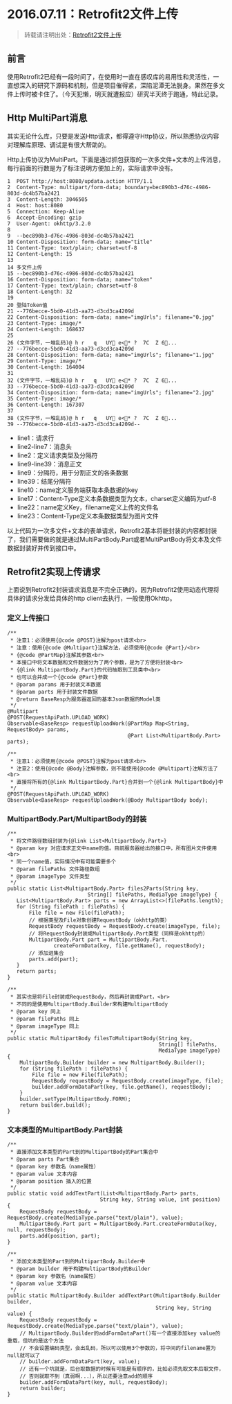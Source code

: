 # 2016.07.11：Retrofit2文件上传

> 转载请注明出处：[Retrofit2文件上传](https://github.com/LandChanning/DevNote/blob/master/2016.07.11%EF%BC%9ARetrofit2%E6%96%87%E4%BB%B6%E4%B8%8A%E4%BC%A0.md)

## 前言

使用Retrofit2已经有一段时间了，在使用时一直在感叹库的易用性和灵活性，一直想深入的研究下源码和机制，但是项目催得紧，深陷泥潭无法脱身。果然在多文件上传时被卡住了。（今天犯懒，明天就遭报应）研究半天终于跑通，特此记录。

## Http MultiPart消息

其实无论什么库，只要是发送Http请求，都得遵守Http协议，所以熟悉协议内容对理解库原理、调试是有很大帮助的。

Http上传协议为MultiPart。下面是通过抓包获取的一次多文件+文本的上传消息，每行前面的行数是为了标注说明方便加上的，实际请求中没有。

```
1  POST http://host:8080/updata.action HTTP/1.1
2  Content-Type: multipart/form-data; boundary=bec890b3-d76c-4986-803d-dc4b57ba2421
3  Content-Length: 3046505
4  Host: host:8080
5  Connection: Keep-Alive
6  Accept-Encoding: gzip
7  User-Agent: okhttp/3.2.0
8
9  --bec890b3-d76c-4986-803d-dc4b57ba2421
10 Content-Disposition: form-data; name="title"
11 Content-Type: text/plain; charset=utf-8
12 Content-Length: 15
13
14 多文件上传
15 --bec890b3-d76c-4986-803d-dc4b57ba2421
16 Content-Disposition: form-data; name="token"
17 Content-Type: text/plain; charset=utf-8
18 Content-Length: 32
19
20 登陆Token值
21 --776becce-5bd0-41d3-aa73-d3cd3ca4209d
22 Content-Disposition: form-data; name="imgUrls"; filename="0.jpg"
23 Content-Type: image/*
24 Content-Length: 168637
25
26 (文件字节，一堆乱码)@ h r   q   UY e<* ?  7C  Z 6...
27 --776becce-5bd0-41d3-aa73-d3cd3ca4209d
28 Content-Disposition: form-data; name="imgUrls"; filename="1.jpg"
29 Content-Type: image/*
30 Content-Length: 164004
31
32 (文件字节，一堆乱码)@ h r   q   UY e<* ?  7C  Z 6...
33 --776becce-5bd0-41d3-aa73-d3cd3ca4209d
34 Content-Disposition: form-data; name="imgUrls"; filename="2.jpg"
35 Content-Type: image/*
36 Content-Length: 167307
37
38 (文件字节，一堆乱码)@ h r   q   UY e<* ?  7C  Z 6...
39 --776becce-5bd0-41d3-aa73-d3cd3ca4209d--
```
- line1：请求行
- line2-line7：消息头
- line2：定义请求类型及分隔符
- line9-line39：消息正文
- line9：分隔符，用于分割正文的各条数据
- line39：结尾分隔符
- line10：name定义服务端获取本条数据的key
- line17：Content-Type定义本条数据类型为文本，charset定义编码为utf-8
- line22：name定义Key，filename定义上传的文件名
- line23：Content-Type定义本条数据类型为图片文件

以上代码为一次多文件+文本的表单请求，Retrofit2基本将能封装的内容都封装了，我们需要做的就是通过MultiPartBody.Part或者MultiPartBody将文本及文件数据封装好并传到接口中。

## Retrofit2实现上传请求

上面说到Retrofit2封装请求消息是不完全正确的，因为Retrofit2使用动态代理将具体的请求分发给具体的http client去执行，一般使用Okhttp。

### 定义上传接口

```
/**
 * 注意1：必须使用{@code @POST}注解为post请求<br>
 * 注意：使用{@code @Multipart}注解方法，必须使用{@code @Part}/<br>
 * {@code @PartMap}注解其参数<br>
 * 本接口中将文本数据和文件数据分为了两个参数，是为了方便将封装<br>
 * {@link MultipartBody.Part}的代码抽取到工具类中<br>
 * 也可以合并成一个{@code @Part}参数
 * @param params 用于封装文本数据
 * @param parts 用于封装文件数据
 * @return BaseResp为服务器返回的基本Json数据的Model类
 */
@Multipart
@POST(RequestApiPath.UPLOAD_WORK)
Observable<BaseResp> requestUploadWork(@PartMap Map<String, RequestBody> params,
                                       @Part List<MultipartBody.Part> parts);

/**
 * 注意1：必须使用{@code @POST}注解为post请求<br>
 * 注意2：使用{@code @Body}注解参数，则不能使用{@code @Multipart}注解方法了<br>
 * 直接将所有的{@link MultipartBody.Part}合并到一个{@link MultipartBody}中
 */
@POST(RequestApiPath.UPLOAD_WORK)
Observable<BaseResp> requestUploadWork(@Body MultipartBody body);
```

### MultipartBody.Part/MultipartBody的封装

```
/**
 * 将文件路径数组封装为{@link List<MultipartBody.Part>}
 * @param key 对应请求正文中name的值。目前服务器给出的接口中，所有图片文件使用<br>
 * 同一个name值，实际情况中有可能需要多个
 * @param filePaths 文件路径数组
 * @param imageType 文件类型
 */
public static List<MultipartBody.Part> files2Parts(String key,
                          String[] filePaths, MediaType imageType) {
   List<MultipartBody.Part> parts = new ArrayList<>(filePaths.length);
   for (String filePath : filePaths) {
       File file = new File(filePath);
       // 根据类型及File对象创建RequestBody（okhttp的类）
       RequestBody requestBody = RequestBody.create(imageType, file);
       // 将RequestBody封装成MultipartBody.Part类型（同样是okhttp的）
       MultipartBody.Part part = MultipartBody.Part.
               createFormData(key, file.getName(), requestBody);
       // 添加进集合
       parts.add(part);
   }
   return parts;
}

/**
 * 其实也是将File封装成RequestBody，然后再封装成Part，<br>
 * 不同的是使用MultipartBody.Builder来构建MultipartBody
 * @param key 同上
 * @param filePaths 同上
 * @param imageType 同上
 */
public static MultipartBody filesToMultipartBody(String key,
                                                 String[] filePaths,
                                                 MediaType imageType) {
    MultipartBody.Builder builder = new MultipartBody.Builder();
    for (String filePath : filePaths) {
        File file = new File(filePath);
        RequestBody requestBody = RequestBody.create(imageType, file);
        builder.addFormDataPart(key, file.getName(), requestBody);
    }
    builder.setType(MultipartBody.FORM);
    return builder.build();
}
```
### 文本类型的MultipartBody.Part封装

```
/**
 * 直接添加文本类型的Part到的MultipartBody的Part集合中
 * @param parts Part集合
 * @param key 参数名（name属性）
 * @param value 文本内容
 * @param position 插入的位置
 */
public static void addTextPart(List<MultipartBody.Part> parts,
                              String key, String value, int position) {
    RequestBody requestBody = RequestBody.create(MediaType.parse("text/plain"), value);
    MultipartBody.Part part = MultipartBody.Part.createFormData(key, null, requestBody);
    parts.add(position, part);
}

/**
 * 添加文本类型的Part到的MultipartBody.Builder中
 * @param builder 用于构建MultipartBody的Builder
 * @param key 参数名（name属性）
 * @param value 文本内容
 */
public static MultipartBody.Builder addTextPart(MultipartBody.Builder builder,
                                                String key, String value) {
    RequestBody requestBody = RequestBody.create(MediaType.parse("text/plain"), value);
    // MultipartBody.Builder的addFormDataPart()有一个直接添加key value的重载，但坑的是这个方法
    // 不会设置编码类型，会出乱码，所以可以使用3个参数的，将中间的filename置为null就可以了
    // builder.addFormDataPart(key, value);
    // 还有一个坑就是，后台取数据的时候有可能是有顺序的，比如必须先取文本后取文件，
    // 否则就取不到（真弱啊...），所以还要注意add的顺序
    builder.addFormDataPart(key, null, requestBody);
    return builder;
}
```
